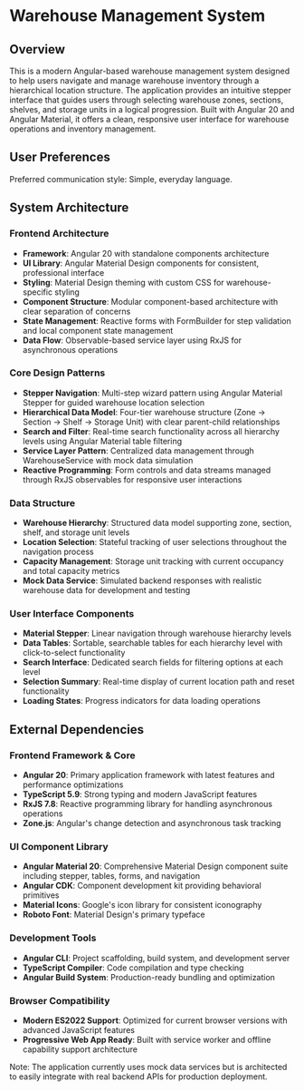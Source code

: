 # Warehouse Management System

## Overview

This is a modern Angular-based warehouse management system designed to help users navigate and manage warehouse inventory through a hierarchical location structure. The application provides an intuitive stepper interface that guides users through selecting warehouse zones, sections, shelves, and storage units in a logical progression. Built with Angular 20 and Angular Material, it offers a clean, responsive user interface for warehouse operations and inventory management.

## User Preferences

Preferred communication style: Simple, everyday language.

## System Architecture

### Frontend Architecture
- **Framework**: Angular 20 with standalone components architecture
- **UI Library**: Angular Material Design components for consistent, professional interface
- **Styling**: Material Design theming with custom CSS for warehouse-specific styling
- **Component Structure**: Modular component-based architecture with clear separation of concerns
- **State Management**: Reactive forms with FormBuilder for step validation and local component state management
- **Data Flow**: Observable-based service layer using RxJS for asynchronous operations

### Core Design Patterns
- **Stepper Navigation**: Multi-step wizard pattern using Angular Material Stepper for guided warehouse location selection
- **Hierarchical Data Model**: Four-tier warehouse structure (Zone → Section → Shelf → Storage Unit) with clear parent-child relationships
- **Search and Filter**: Real-time search functionality across all hierarchy levels using Angular Material table filtering
- **Service Layer Pattern**: Centralized data management through WarehouseService with mock data simulation
- **Reactive Programming**: Form controls and data streams managed through RxJS observables for responsive user interactions

### Data Structure
- **Warehouse Hierarchy**: Structured data model supporting zone, section, shelf, and storage unit levels
- **Location Selection**: Stateful tracking of user selections throughout the navigation process
- **Capacity Management**: Storage unit tracking with current occupancy and total capacity metrics
- **Mock Data Service**: Simulated backend responses with realistic warehouse data for development and testing

### User Interface Components
- **Material Stepper**: Linear navigation through warehouse hierarchy levels
- **Data Tables**: Sortable, searchable tables for each hierarchy level with click-to-select functionality
- **Search Interface**: Dedicated search fields for filtering options at each level
- **Selection Summary**: Real-time display of current location path and reset functionality
- **Loading States**: Progress indicators for data loading operations

## External Dependencies

### Frontend Framework & Core
- **Angular 20**: Primary application framework with latest features and performance optimizations
- **TypeScript 5.9**: Strong typing and modern JavaScript features
- **RxJS 7.8**: Reactive programming library for handling asynchronous operations
- **Zone.js**: Angular's change detection and asynchronous task tracking

### UI Component Library
- **Angular Material 20**: Comprehensive Material Design component suite including stepper, tables, forms, and navigation
- **Angular CDK**: Component development kit providing behavioral primitives
- **Material Icons**: Google's icon library for consistent iconography
- **Roboto Font**: Material Design's primary typeface

### Development Tools
- **Angular CLI**: Project scaffolding, build system, and development server
- **TypeScript Compiler**: Code compilation and type checking
- **Angular Build System**: Production-ready bundling and optimization

### Browser Compatibility
- **Modern ES2022 Support**: Optimized for current browser versions with advanced JavaScript features
- **Progressive Web App Ready**: Built with service worker and offline capability support architecture

Note: The application currently uses mock data services but is architected to easily integrate with real backend APIs for production deployment.